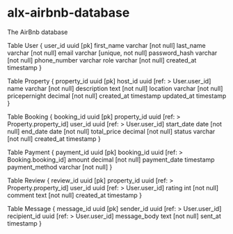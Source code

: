 # alx-airbnb-database
The AirBnb database

Table User {
  user_id uuid [pk]
  first_name varchar [not null]
  last_name varchar [not null]
  email varchar [unique, not null]
  password_hash varchar [not null]
  phone_number varchar
  role varchar [not null]
  created_at timestamp
}

Table Property {
  property_id uuid [pk]
  host_id uuid [ref: > User.user_id]
  name varchar [not null]
  description text [not null]
  location varchar [not null]
  pricepernight decimal [not null]
  created_at timestamp
  updated_at timestamp
}

Table Booking {
  booking_id uuid [pk]
  property_id uuid [ref: > Property.property_id]
  user_id uuid [ref: > User.user_id]
  start_date date [not null]
  end_date date [not null]
  total_price decimal [not null]
  status varchar [not null]
  created_at timestamp
}

Table Payment {
  payment_id uuid [pk]
  booking_id uuid [ref: > Booking.booking_id]
  amount decimal [not null]
  payment_date timestamp
  payment_method varchar [not null]
}

Table Review {
  review_id uuid [pk]
  property_id uuid [ref: > Property.property_id]
  user_id uuid [ref: > User.user_id]
  rating int [not null]
  comment text [not null]
  created_at timestamp
}

Table Message {
  message_id uuid [pk]
  sender_id uuid [ref: > User.user_id]
  recipient_id uuid [ref: > User.user_id]
  message_body text [not null]
  sent_at timestamp
}



